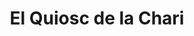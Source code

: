 ---
title: "El Quiosc de la Chari"
url: /santa-coloma-de-cervello/el-quiosc-de-la-chari/
shop: Zeitungen
---